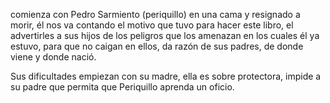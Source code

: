 comienza con Pedro Sarmiento (periquillo) en una cama y resignado a morir, él nos va contando el motivo que tuvo para hacer este libro, el advertirles a sus hijos de los peligros que los amenazan en los cuales él ya estuvo, para que no caigan en ellos, da razón de sus padres, de donde viene y donde nació.

Sus dificultades empiezan con su madre, ella es sobre protectora, impide a su padre que permita que Periquillo aprenda un oficio. 
    